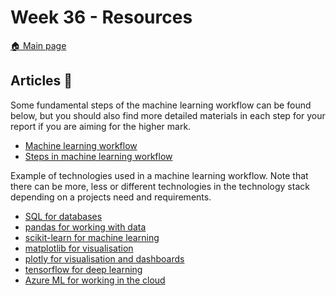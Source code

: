# Week 36 - Resources 

[:house: Main page](https://github.com/pr0fez/AI25-intro)

## Articles :newspaper:

Some fundamental steps of the machine learning workflow can be found below, but you should also find more detailed materials in each step for your report if you are aiming for the higher mark.

- [Machine learning workflow][ml_workflow]
- [Steps in machine learning workflow][steps_ml]

[ml_workflow]: https://medium.com/data-science/workflow-of-a-machine-learning-project-ec1dba419b94
[steps_ml]: https://www.kdnuggets.com/2018/12/machine-learning-project-checklist.html

Example of technologies used in a machine learning workflow. Note that there can be more, less or different technologies in the technology stack depending on a projects need and requirements.

- [SQL for databases][sql]
- [pandas for working with data][pandas]
- [scikit-learn for machine learning][sklearn]
- [matplotlib for visualisation][matplotlib]
- [plotly for visualisation and dashboards][plotly]
- [tensorflow for deep learning][tensorflow]
- [Azure ML for working in the cloud][azure_ml]

[pandas]: https://www.w3schools.com/python/pandas/default.asp
[sql]: https://www.tutorialspoint.com/sql/index.htm
[sklearn]: https://scikit-learn.org/stable/
[matplotlib]: https://matplotlib.org/
[tensorflow]: https://www.tensorflow.org/
[plotly]: https://plotly.com/
[azure_ml]: https://azure.microsoft.com/sv-se/services/machine-learning/
